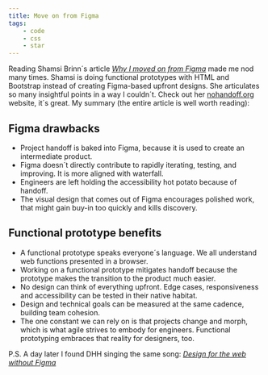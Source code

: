 ```yaml
---
title: Move on from Figma
tags:
    - code
    - css
    - star
---
```

Reading Shamsi Brinn´s article [<cite>Why I moved on from Figma</cite>](https://nohandoff.org/why-i-dont-use-figma/) made me nod many times. Shamsi is doing functional prototypes with HTML and Bootstrap instead of creating Figma-based upfront designs. She articulates so many insightful points in a way I couldn´t. Check out her [nohandoff.org](https://nohandoff.org) website, it´s great. My summary (the entire article is well worth reading):

## Figma drawbacks
- Project handoff is baked into Figma, because it is used to create an intermediate product.
- Figma doesn´t directly contribute to rapidly iterating, testing, and improving. It is more aligned with waterfall.
- Engineers are left holding the accessibility hot potato because of handoff.
- The visual design that comes out of Figma encourages polished work, that might gain buy-in too quickly and kills discovery.
## Functional prototype benefits
- A functional prototype speaks everyone´s language. We all understand web functions presented in a browser.
- Working on a functional prototype mitigates handoff because the prototype makes the transition to the product much easier.
- No design can think of everything upfront. Edge cases, responsiveness and accessibility can be tested in their native habitat.
- Design and technical goals can be measured at the same cadence, building team cohesion.
- The one constant we can rely on is that projects change and morph, which is what agile strives to embody for engineers. Functional prototyping embraces that reality for designers, too.

P.S.
A day later I found DHH singing the same song: [<cite>Design for the web without Figma</cite>](https://world.hey.com/dhh/design-for-the-web-without-figma-4bc3a218)
